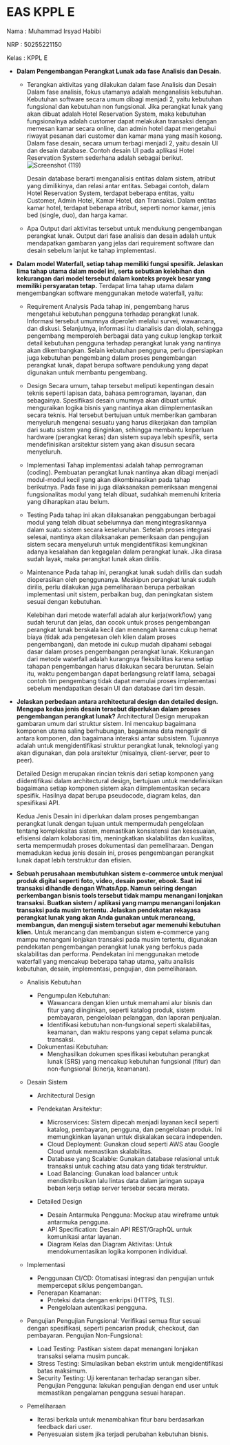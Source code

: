# EAS KPPL E

Nama  : Muhammad Irsyad Habibi

NRP  : 50255221150

Kelas  : KPPL E

- __Dalam Pengembangan Perangkat Lunak ada fase Analisis dan Desain.__
   - Terangkan aktivitas yang dilakukan dalam fase Analisis dan Desain
     Dalam fase analisis, fokus utamanya adalah menganalisis kebutuhan. Kebutuhan software secara umum dibagi menjadi 2, yaitu kebutuhan fungsional dan kebutuhan non fungsional. Jika perangkat lunak yang akan dibuat adalah Hotel Reservation System, maka kebutuhan fungsionalnya adalah customer dapat melakukan transaksi dengan memesan kamar secara online, dan admin hotel dapat mengetahui riwayat pesanan dari customer dan kamar mana yang masih kosong.
     Dalam fase desain, secara umum terbagi menjadi 2, yaitu desain UI dan desain database. Contoh desain UI pada aplikasi Hotel Reservation System sederhana adalah sebagai berikut.
     ![Screenshot (119)](https://github.com/user-attachments/assets/df04dc2f-1e24-4a57-a66c-b56da7a2cae0)
     
     Desain database berarti menganalisis entitas dalam sistem, atribut yang dimilikinya, dan relasi antar entitas. Sebagai contoh, dalam Hotel Reservation System, terdapat beberapa entitas, yaitu Customer, Admin Hotel, Kamar Hotel, dan Transaksi. Dalam entitas kamar hotel, terdapat beberapa atribut, seperti nomor kamar, jenis bed (single, duo), dan harga kamar.
   - Apa Output dari aktivitas tersebut untuk mendukung pengembangan perangkat lunak.
     Output dari fase analisis dan desain adalah untuk mendapatkan gambaran yang jelas dari requirement software dan desain sebelum lanjut ke tahap implementasi.

- __Dalam model Waterfall, setiap tahap memiliki fungsi spesifik. Jelaskan lima tahap utama dalam model ini, serta sebutkan kelebihan dan kekurangan dari model tersebut dalam konteks proyek besar yang memiliki persyaratan tetap.__
  Terdapat lima tahap utama dalam mengembangkan software menggunakan metode waterfall, yaitu:
  - Requirement Analysis
    Pada tahap ini, pengembang harus mengetahui kebutuhan pengguna terhadap perangkat lunak. Informasi tersebut umumnya diperoleh melalui survei, wawancara, dan diskusi. Selanjutnya, informasi itu dianalisis dan diolah, sehingga pengembang memperoleh berbagai data yang cukup lengkap terkait detail kebutuhan pengguna terhadap perangkat lunak yang nantinya akan dikembangkan. Selain kebutuhan pengguna, perlu dipersiapkan juga kebutuhan pengembang dalam proses pengembangan perangkat lunak, dapat berupa software pendukung yang dapat digunakan untuk membantu pengembang.
  - Design
    Secara umum, tahap tersebut meliputi kepentingan desain teknis seperti lapisan data, bahasa pemrograman, layanan, dan sebagainya. Spesifikasi desain umumnya akan dibuat untuk menguraikan logika bisnis yang nantinya akan diimplementasikan secara teknis. Hal tersebut bertujuan untuk memberikan gambaran menyeluruh mengenai sesuatu yang harus dikerjakan dan tampilan dari suatu sistem yang diinginkan, sehingga membantu keperluan hardware (perangkat keras) dan sistem supaya lebih spesifik, serta mendefinisikan arsitektur sistem yang akan disusun secara menyeluruh.
  - Implementasi
    Tahap implementasi adalah tahap pemrograman (coding). Pembuatan perangkat lunak nantinya akan dibagi menjadi modul-modul kecil yang akan dikombinasikan pada tahap berikutnya. Pada fase ini juga dilaksanakan pemeriksaan mengenai fungsionalitas modul yang telah dibuat, sudahkah memenuhi kriteria yang diharapkan atau belum.
  - Testing
    Pada tahap ini akan dilaksanakan penggabungan berbagai modul yang telah dibuat sebelumnya dan mengintegrasikannya dalam suatu sistem secara keseluruhan. Setelah proses integrasi selesai, nantinya akan dilaksanakan pemeriksaan dan pengujian sistem secara menyeluruh untuk mengidentifikasi kemungkinan adanya kesalahan dan kegagalan dalam perangkat lunak. Jika dirasa sudah layak, maka perangkat lunak akan dirilis.
  - Maintenance
    Pada tahap ini, perangkat lunak sudah dirilis dan sudah dioperasikan oleh penggunanya. Meskipun perangkat lunak sudah dirilis, perlu dilakukan juga pemeliharaan berupa perbaikan implementasi unit sistem, perbaikan bug, dan peningkatan sistem sesuai dengan kebutuhan.

    Kelebihan dari metode waterfall adalah alur kerja(workflow) yang sudah terurut dan jelas, dan cocok untuk proses pengembangan perangkat lunak berskala kecil dan menengah karena cukup hemat biaya (tidak ada pengetesan oleh klien dalam proses pengembangan), dan metode ini cukup mudah dipahami sebagai dasar dalam proses pengembangan perangkat lunak.
    Kekurangan dari metode waterfall adalah kurangnya fleksibilitas karena setiap tahapan pengembangan harus dilakukan secara berurutan. Selain itu, waktu pengembangan dapat berlangsung relatif lama, sebagai contoh tim pengembang tidak dapat memulai proses implementasi sebelum mendapatkan desain UI dan database dari tim desain.
    
- __Jelaskan perbedaan antara architectural design dan detailed design. Mengapa kedua jenis desain tersebut diperlukan dalam proses pengembangan perangkat lunak?__
  Architectural Design merupakan gambaran umum dari struktur sistem. Ini mencakup bagaimana komponen utama saling berhubungan, bagaimana data mengalir di antara komponen, dan bagaimana interaksi antar subsistem. Tujuannya adalah untuk mengidentifikasi struktur perangkat lunak, teknologi yang akan digunakan, dan pola arsitektur (misalnya, client-server, peer to peer).

  Detailed Design merupakan rincian teknis dari setiap komponen yang diidentifikasi dalam architectural design, bertujuan untuk mendefinisikan bagaimana setiap komponen sistem akan diimplementasikan secara spesifik. Hasilnya dapat berupa pseudocode, diagram kelas, dan spesifikasi API.

  Kedua Jenis Desain ini diperlukan dalam proses pengembangan perangkat lunak dengan tujuan untuk mempermudah pengelolaan tentang kompleksitas sistem, memastikan konsistensi dan kesesuaian, efisiensi dalam kolaborasi tim, meningkatkan skalabilitas dan kualitas, serta mempermudah proses dokumentasi dan pemeliharaan. Dengan memadukan kedua jenis desain ini, proses pengembangan perangkat lunak dapat lebih terstruktur dan efisien.
  
- __Sebuah perusahaan membutuhkan sistem e-commerce untuk menjual produk digital seperti foto, video, desain poster, ebook. Saat ini transaksi dihandle dengan WhatsApp. Namun seiring dengan perkembangan bisnis tools tersebut tidak mampu menangani lonjakan transaksi. Buatkan sistem / aplikasi yang mampu menangani lonjakan transaksi pada musim tertentu. Jelaskan pendekatan rekayasa perangkat lunak yang akan Anda gunakan untuk merancang, membangun, dan menguji sistem tersebut agar memenuhi kebutuhan klien.__
  Untuk merancang dan membangun sistem e-commerce yang mampu menangani lonjakan transaksi pada musim tertentu, digunakan pendekatan pengembangan perangkat lunak yang berfokus pada skalabilitas dan performa. Pendekatan ini menggunakan metode waterfall yang mencakup beberapa tahap utama, yaitu analisis kebutuhan, desain, implementasi, pengujian, dan pemeliharaan.

  - Analisis Kebutuhan
    - Pengumpulan Kebutuhan:
      - Wawancara dengan klien untuk memahami alur bisnis dan fitur yang diinginkan, seperti katalog produk, sistem pembayaran, pengelolaan pelanggan, dan laporan penjualan.
      - Identifikasi kebutuhan non-fungsional seperti skalabilitas, keamanan, dan waktu respons yang cepat selama puncak transaksi.
    - Dokumentasi Kebutuhan:
      - Menghasilkan dokumen spesifikasi kebutuhan perangkat lunak (SRS) yang mencakup kebutuhan fungsional (fitur) dan non-fungsional (kinerja, keamanan).

  - Desain Sistem
    - Architectural Design
     - Pendekatan Arsitektur:
       - Microservices: Sistem dipecah menjadi layanan kecil seperti katalog, pembayaran, pengguna, dan pengelolaan produk. Ini memungkinkan layanan untuk diskalakan secara independen.
       - Cloud Deployment: Gunakan cloud seperti AWS atau Google Cloud untuk memastikan skalabilitas.
       - Database yang Scalable: Gunakan database relasional untuk transaksi untuk caching atau data yang tidak terstruktur.
       - Load Balancing: Gunakan load balancer untuk mendistribusikan lalu lintas data dalam jaringan supaya beban kerja setiap server tersebar secara merata.

    - Detailed Design
      - Desain Antarmuka Pengguna: Mockup atau wireframe untuk antarmuka pengguna.
      - API Specification: Desain API REST/GraphQL untuk komunikasi antar layanan.
      - Diagram Kelas dan Diagram Aktivitas: Untuk mendokumentasikan logika komponen individual.


  - Implementasi
    - Penggunaan CI/CD: Otomatisasi integrasi dan pengujian untuk mempercepat siklus pengembangan.
    - Penerapan Keamanan:
      - Proteksi data dengan enkripsi (HTTPS, TLS).
      - Pengelolaan autentikasi pengguna.

  - Pengujian
    Pengujian Fungsional: Verifikasi semua fitur sesuai dengan spesifikasi, seperti pencarian produk, checkout, dan pembayaran.
    Pengujian Non-Fungsional:
     - Load Testing: Pastikan sistem dapat menangani lonjakan transaksi selama musim puncak.
     - Stress Testing: Simulasikan beban ekstrim untuk mengidentifikasi batas maksimum.
     - Security Testing: Uji kerentanan terhadap serangan siber.
   Pengujian Pengguna: lakukan pengujian dengan end user untuk memastikan pengalaman pengguna sesuai harapan.

   - Pemeliharaan
     - Iterasi berkala untuk menambahkan fitur baru berdasarkan feedback dari user.
     - Penyesuaian sistem jika terjadi perubahan kebutuhan bisnis.
